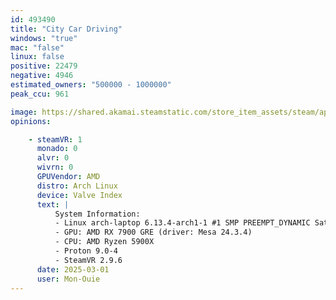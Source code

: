 ```yaml
---
id: 493490
title: "City Car Driving"
windows: "true"
mac: "false"
linux: false
positive: 22479
negative: 4946
estimated_owners: "500000 - 1000000"
peak_ccu: 961

image: https://shared.akamai.steamstatic.com/store_item_assets/steam/apps/493490/header.jpg?t=1698810885
opinions:

    - steamVR: 1
      monado: 0
      alvr: 0
      wivrn: 0
      GPUVendor: AMD
      distro: Arch Linux
      device: Valve Index
      text: |
          System Information:
          - Linux arch-laptop 6.13.4-arch1-1 #1 SMP PREEMPT_DYNAMIC Sat, 22 Feb 2025 00:37:05 +0000 x86_64 GNU/Linux
          - GPU: AMD RX 7900 GRE (driver: Mesa 24.3.4)
          - CPU: AMD Ryzen 5900X
          - Proton 9.0-4
          - SteamVR 2.9.6
      date: 2025-03-01
      user: Mon-Ouie
---
```

